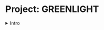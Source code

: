 # Project: GREENLIGHT

<details>
<summary>Intro</summary>
<br>
*Greenlight* -- a JSON API for retrieving and managing information about movies.

*Greenligh* API endpoints and actions:
|Method|URL Pattern|Action|
|---|---|---|
|GET|/v1/healthcheck|Show application health and version information|
|GET|/v1/movies|Show the details of all movies|
|POST|/v1/movies|Create a new movie|
|GET|/v1/movies/:id|Show the details of a specific movie|
|PATCH|/v1/movies/:id|Update the details of a specific movie|
|DELETE|/v1/movies/:id|Delete a specific movie|
|POST|/v1/users/|Register a new user|
|PUT|/v1/users/activated|Activate a specific user|
|PUT|/v1/users/password|Update the password for a specific user|
|POST|/v1/tokens/authentication|Generate a new authentication token|
|POST|/v1/tokens/password-reset|Generate a new password-reset token|
|GET|/debug/vars|Display applicatoin metrics|
</details>
